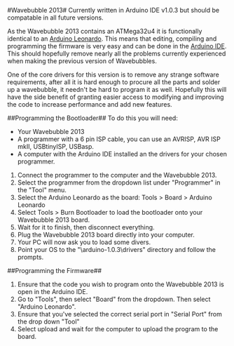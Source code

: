 #Wavebubble 2013#
Currently written in Arduino IDE v1.0.3 but should be compatable in all future versions.

As the Wavebubble 2013 contains an ATMega32u4 it is functionally identical to an [Arduino Leonardo](http://arduino.cc/en/Main/ArduinoBoardLeonardo). This means that editing, compiling and programming the firmware is very easy and can be done in the [Arduino IDE](http://arduino.cc/en/main/software). This should hopefully remove nearly all the problems currently experienced when making the previous version of Wavebubbles.

One of the core drivers for this version is to remove any strange software requirements, after all it is hard enough to procure all the parts and solder up a wavebubble, it needn't be hard to program it as well. Hopefully this will have the side benefit of granting easier access to modifying and improving the code to increase performance and add new features.

##Programming the Bootloader##
To do this you will need:
* Your Wavebubble 2013
* A programmer with a 6 pin ISP cable, you can use an AVRISP, AVR ISP mkII, USBtinyISP, USBasp.
* A computer with the Arduino IDE installed an the drivers for your chosen programmer.

1. Connect the programmer to the computer and the Wavebubble 2013.
2. Select the programmer from the dropdown list under "Programmer" in the "Tool" menu.
3. Select the Arduino Leonardo as the board: Tools > Board > Arduino Leonardo
4. Select Tools > Burn Bootloader to load the bootloader onto your Wavebubble 2013 board.
5. Wait for it to finish, then disconnect everything.
6. Plug the Wavebubble 2013 board directly into your computer.
7. Your PC will now ask you to load some divers. 
8. Point your OS to the "\arduino-1.0.3\drivers\" directory and follow the prompts.

##Programming the Firmware##

1. Ensure that the code you wish to program onto the Wavebubble 2013 is open in the Arduino IDE.
2. Go to "Tools", then select "Board" from the dropdown. Then select "Arduino Leonardo".
3. Ensure that you've selected the correct serial port in "Serial Port" from the drop down "Tool"
4. Select upload and wait for the computer to upload the program to the board.
